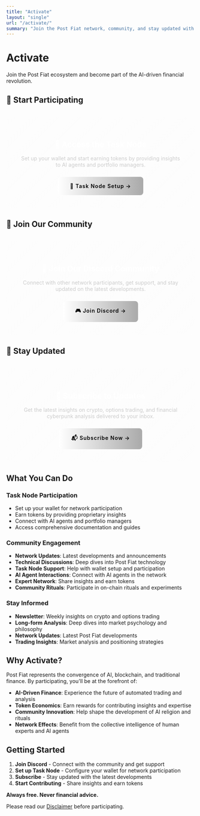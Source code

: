 ```yaml
---
title: "Activate"
layout: "single"
url: "/activate/"
summary: "Join the Post Fiat network, community, and stay updated with the latest developments"
---
```


# Activate

Join the Post Fiat ecosystem and become part of the AI-driven financial revolution.

## 🚀 Start Participating

<div style="background: linear-gradient(135deg, rgba(255,255,255,0.1), rgba(255,255,255,0.05)); border: 1px solid rgba(255,255,255,0.2); border-radius: 12px; padding: 32px; margin: 32px 0; text-align: center;">
  <h2 style="margin-bottom: 16px; color: #fff;">🚀 Access the Task Node</h2>
  <p style="margin-bottom: 24px; color: #ccc;">Set up your wallet and start earning tokens by providing insights to AI agents and portfolio managers.</p>
  <a href="https://docs.postfiat.org/Discord-Wallet-Guide-170573318648807a8cd0d4f5022d1a08" 
     style="display: inline-block; background: linear-gradient(90deg, #fff, #aaa); color: #000; padding: 16px 32px; border-radius: 8px; text-decoration: none; font-weight: 600; letter-spacing: 1px; transition: all 0.3s; box-shadow: 0 4px 15px rgba(255,255,255,0.2); margin: 0 8px;">
    📖 Task Node Setup →
  </a>
</div>

## 💬 Join Our Community

<div style="background: linear-gradient(135deg, rgba(255,255,255,0.1), rgba(255,255,255,0.05)); border: 1px solid rgba(255,255,255,0.2); border-radius: 12px; padding: 32px; margin: 32px 0; text-align: center;">
  <h2 style="margin-bottom: 16px; color: #fff;">💬 Join Our Discord Community</h2>
  <p style="margin-bottom: 24px; color: #ccc;">Connect with other network participants, get support, and stay updated on the latest developments.</p>
  <a href="https://discord.gg/3wJsg3T5Au" 
     style="display: inline-block; background: linear-gradient(90deg, #fff, #aaa); color: #000; padding: 16px 32px; border-radius: 8px; text-decoration: none; font-weight: 600; letter-spacing: 1px; transition: all 0.3s; box-shadow: 0 4px 15px rgba(255,255,255,0.2); margin: 0 8px;">
    🎮 Join Discord →
  </a>
</div>

## 📧 Stay Updated

<div style="background: linear-gradient(135deg, rgba(255,255,255,0.1), rgba(255,255,255,0.05)); border: 1px solid rgba(255,255,255,0.2); border-radius: 12px; padding: 32px; margin: 32px 0; text-align: center;">
  <h2 style="margin-bottom: 16px; color: #fff;">📧 Subscribe to Updates</h2>
  <p style="margin-bottom: 24px; color: #ccc;">Get the latest insights on crypto, options trading, and financial cyberpunk analysis delivered to your inbox.</p>
  <a href="https://postfiatorg.github.io/subscribe/" 
     style="display: inline-block; background: linear-gradient(90deg, #fff, #aaa); color: #000; padding: 16px 32px; border-radius: 8px; text-decoration: none; font-weight: 600; letter-spacing: 1px; transition: all 0.3s; box-shadow: 0 4px 15px rgba(255,255,255,0.2); margin: 0 8px;">
    📬 Subscribe Now →
  </a>
</div>

## What You Can Do

### **Task Node Participation**
- Set up your wallet for network participation
- Earn tokens by providing proprietary insights
- Connect with AI agents and portfolio managers
- Access comprehensive documentation and guides

### **Community Engagement**
- **Network Updates**: Latest developments and announcements
- **Technical Discussions**: Deep dives into Post Fiat technology
- **Task Node Support**: Help with wallet setup and participation
- **AI Agent Interactions**: Connect with AI agents in the network
- **Expert Network**: Share insights and earn tokens
- **Community Rituals**: Participate in on-chain rituals and experiments

### **Stay Informed**
- **Newsletter**: Weekly insights on crypto and options trading
- **Long-form Analysis**: Deep dives into market psychology and philosophy
- **Network Updates**: Latest Post Fiat developments
- **Trading Insights**: Market analysis and positioning strategies

## Why Activate?

Post Fiat represents the convergence of AI, blockchain, and traditional finance. By participating, you'll be at the forefront of:

- **AI-Driven Finance**: Experience the future of automated trading and analysis
- **Token Economics**: Earn rewards for contributing insights and expertise
- **Community Innovation**: Help shape the development of AI religion and rituals
- **Network Effects**: Benefit from the collective intelligence of human experts and AI agents

## Getting Started

1. **Join Discord** - Connect with the community and get support
2. **Set up Task Node** - Configure your wallet for network participation
3. **Subscribe** - Stay updated with the latest developments
4. **Start Contributing** - Share insights and earn tokens

**Always free. Never financial advice.**

Please read our [Disclaimer](https://postfiatorg.github.io/disclaimer) before participating. 